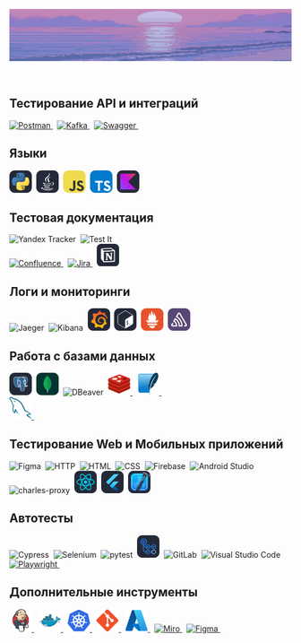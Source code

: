 ![Header](https://github.com/Nickita119/Nickita119/blob/main/assets/header.png)

<br>

## Тестирование API и интеграций
<div>
  <a href="https://www.postman.com/" target="_blank">
    <img src="https://user-images.githubusercontent.com/25181517/192109061-e138ca71-337c-4019-8d42-4792fdaa7128.png" title="Postman" alt="Postman" width="40" height="40"/>
  </a>&nbsp;
  <a href="https://kafka.apache.org/" target="_blank">
    <img src="https://user-images.githubusercontent.com/25181517/192107004-2d2fff80-d207-4916-8a3e-130fee5ee495.png" title="Kafka" alt="Kafka" width="40" height="40"/>
  </a>&nbsp;
  <a href="https://swagger.io/" target="_blank">
    <img src="https://user-images.githubusercontent.com/25181517/186711335-a3729606-5a78-4496-9a36-06efcc74f800.png" title="Swagger" alt="Swagger" width="40" height="40"/>
  </a>&nbsp;
</div>

## Языки 
<div>
  <img src="https://raw.githubusercontent.com/tandpfun/skill-icons/main/icons/Python-Dark.svg" title="Python" alt="Python" width="40" height="40"/>&nbsp
  <img src="https://raw.githubusercontent.com/tandpfun/skill-icons/main/icons/Java-Dark.svg" title="Java" alt="Java" width="40" height="40"/>&nbsp
  <img src="https://raw.githubusercontent.com/tandpfun/skill-icons/main/icons/JavaScript.svg" title="JavaScript" alt="JavaScript" width="40" height="40"/>&nbsp
  <img src="https://raw.githubusercontent.com/tandpfun/skill-icons/main/icons/TypeScript.svg" title="TypeScript" alt="TypeScript" width="40" height="40"/>&nbsp
  <img src="https://raw.githubusercontent.com/tandpfun/skill-icons/main/icons/Kotlin-Dark.svg" title="Kotlin" alt="Kotlin" width="40" height="40"/>&nbsp
</div>

## Тестовая документация 
  <div>
    <img src="https://is1-ssl.mzstatic.com/image/thumb/Purple116/v4/4b/7d/d4/4b7dd461-16e6-e245-af56-512fc8aa21e5/AppIcon-0-0-1x_U007emarketing-0-7-0-85-220.png/460x0w.webp" title="Yandex Tracker" alt="Yandex Tracker" width="40" height="40"/>&nbsp
    <img src="https://docs.testit.software/images/testit_logo_icon_blue.png" title="Test It" alt="Test It" width="40" height="40"/>&nbsp
    <div> <a href="https://www.atlassian.com/software/confluence" target="_blank"> <img src="https://cdn.jsdelivr.net/gh/devicons/devicon/icons/confluence/confluence-original.svg" title="Confluence" alt="Confluence" width="40" height="40"/> </a>&nbsp; 
    <a href="https://www.atlassian.com/software/jira" target="_blank"> <img src="https://cdn.jsdelivr.net/gh/devicons/devicon/icons/jira/jira-original.svg" title="Jira" alt="Jira" width="40" height="40"/> </a>&nbsp;
    <img src="https://raw.githubusercontent.com/tandpfun/skill-icons/main/icons/Notion-Dark.svg" title="Notion" alt="Notion" width="40" height="40"/>&nbsp 
  </div>

## Логи и мониторинги
<div>
  <img src="https://avatars.githubusercontent.com/u/28545596?s=200&v=4" title="Jaeger" alt="Jaeger" width="40" height="40"/>&nbsp
  <img src="https://raw.githubusercontent.com/maliceio/kibana/master/docs/kibana-logo.png" title="Kibana" alt="Kibana" width="40" height="40"/>&nbsp
  <img src="https://raw.githubusercontent.com/tandpfun/skill-icons/main/icons/Grafana-Dark.svg" title="Grafana" alt="Grafana" width="40" height="40"/>&nbsp
  <img src="https://raw.githubusercontent.com/tandpfun/skill-icons/main/icons/Bash-Dark.svg" title="Bash" alt="Bash" width="40" height="40"/>&nbsp
  <img src="https://raw.githubusercontent.com/tandpfun/skill-icons/main/icons/Prometheus.svg" title="Prometheus" alt="Prometheus" width="40" height="40"/>&nbsp
  <img src="https://raw.githubusercontent.com/tandpfun/skill-icons/main/icons/Sentry.svg" title="Sentry" alt="Sentry" width="40" height="40"/>&nbsp
</div>

## Работа с базами данных
<div>
  <img src="https://raw.githubusercontent.com/tandpfun/skill-icons/main/icons/PostgreSQL-Dark.svg" title="PostgreSQL" alt="PostgreSQL" width="40" height="40"/>&nbsp
  <img src="https://raw.githubusercontent.com/tandpfun/skill-icons/main/icons/MongoDB.svg" title="Mongo DB" alt="Mongo DB" width="40" height="40"/>&nbsp
  <img src="https://upload.wikimedia.org/wikipedia/commons/thumb/b/b5/DBeaver_logo.svg/512px-DBeaver_logo.svg.png" title="DBeaver" alt="DBeaver" width="40" height="40"/>&nbsp
  <a href="https://redis.io/" target="_blank"> <img src="https://raw.githubusercontent.com/devicons/devicon/master/icons/redis/redis-original.svg" title="Redis" alt="Redis" width="40" height="40"/> </a>&nbsp; 
  <a href="https://www.sqlite.org/" target="_blank"> <img src="https://raw.githubusercontent.com/devicons/devicon/master/icons/sqlite/sqlite-original.svg" title="SQLite" alt="SQLite" width="40" height="40"/> </a>&nbsp;
  <div> <a href="https://www.mysql.com/" target="_blank"> <img src="https://raw.githubusercontent.com/devicons/devicon/master/icons/mysql/mysql-original.svg" title="MySQL" alt="MySQL" width="40" height="40"/> </a>&nbsp;
</div>

## Тестирование Web и Мобильных приложений
<div>
  <img src="https://user-images.githubusercontent.com/25181517/189715289-df3ee512-6eca-463f-a0f4-c10d94a06b2f.png" title="Figma" alt="Figma" width="40" height="40"/>&nbsp
  <img src="https://user-images.githubusercontent.com/25181517/192107854-765620d7-f909-4953-a6da-36e1ef69eea6.png" title="HTTP" alt="HTTP" width="40" height="40"/>&nbsp
  <img src="https://user-images.githubusercontent.com/25181517/192158954-f88b5814-d510-4564-b285-dff7d6400dad.png" title="HTML" alt="HTML" width="40" height="40"/>&nbsp
  <img src="https://user-images.githubusercontent.com/25181517/183898674-75a4a1b1-f960-4ea9-abcb-637170a00a75.png" title="CSS" alt="CSS" width="40" height="40"/>&nbsp
  <img src="https://user-images.githubusercontent.com/25181517/189716855-2c69ca7a-5149-4647-936d-780610911353.png" title="Firebase" alt="Firebase" width="40" height="40"/>&nbsp
  <img src="https://user-images.githubusercontent.com/25181517/192108895-20dc3343-43e3-4a54-a90e-13a4abbc57b9.png" title="Android Studio" alt="Android Studio" width="40" height="40"/>&nbsp
  <img src="https://cdn.icon-icons.com/icons2/3053/PNG/512/charles_proxy_macos_bigsur_icon_190302.png" title="charles-proxy" alt="charles-proxy" width="40" height="40"/>&nbsp
  <img src="https://raw.githubusercontent.com/tandpfun/skill-icons/main/icons/React-Dark.svg" title="React" alt="React" width="40" height="40"/>&nbsp
  <img src="https://raw.githubusercontent.com/tandpfun/skill-icons/main/icons/Flutter-Dark.svg" title="Flutter" alt="Flutter" width="40" height="40"/>&nbsp
  <img src="https://raw.githubusercontent.com/tandpfun/skill-icons/main/icons/Xcode-Dark.svg" title="Xcode" alt="Xcode" width="40" height="40"/>&nbsp
</div>

## Автотесты
<div>
  <img src="https://user-images.githubusercontent.com/68279555/200387386-276c709f-380b-46cc-81fd-f292985927a8.png" title="Cypress" alt="Cypress" width="40" height="40"/>&nbsp
  <img src="https://user-images.githubusercontent.com/25181517/184103699-d1b83c07-2d83-4d99-9a1e-83bd89e08117.png" title="Selenium" alt="Selenium" width="40" height="40"/>&nbsp
  <img src="https://user-images.githubusercontent.com/25181517/184117132-9e89a93b-65fb-47c3-91e7-7d0f99e7c066.png" title="pytest" alt="pytest" width="40" height="40"/>&nbsp
  <img src="https://raw.githubusercontent.com/tandpfun/skill-icons/main/icons/GithubActions-Dark.svg" title="Actions" alt="Actions" width="40" height="40"/>&nbsp
  <img src="https://user-images.githubusercontent.com/25181517/192108376-c675d39b-90f6-4073-bde6-5a9291644657.png" title="GitLab" alt="GitLab" width="40" height="40"/>&nbsp
  <img src="https://user-images.githubusercontent.com/25181517/192108891-d86b6220-e232-423a-bf5f-90903e6887c3.png" title="Visual Studio Code" alt="Visual Studio Code" width="40" height="40"/>&nbsp
  <a href="https://playwright.dev/" target="_blank"> <img src="https://playwright.dev/img/playwright-logo.svg" title="Playwright" alt="Playwright" width="40" height="40"/> </a>&nbsp;

</div>

## Дополнительные инструменты

<div> 
<a href="https://www.jenkins.io/" target="_blank"> <img src="https://raw.githubusercontent.com/devicons/devicon/master/icons/jenkins/jenkins-original.svg" title="Jenkins" alt="Jenkins" width="40" height="40"/> </a>&nbsp; 
<a href="https://www.docker.com/" target="_blank"> <img src="https://raw.githubusercontent.com/devicons/devicon/master/icons/docker/docker-original.svg" title="Docker" alt="Docker" width="40" height="40"/> </a>&nbsp; 
<a href="https://kubernetes.io/" target="_blank"> <img src="https://raw.githubusercontent.com/devicons/devicon/master/icons/kubernetes/kubernetes-plain.svg" title="Kubernetes" alt="Kubernetes" width="40" height="40"/> </a>&nbsp; 
<a href="https://git-scm.com/" target="_blank"> <img src="https://raw.githubusercontent.com/devicons/devicon/master/icons/git/git-original.svg" title="Git" alt="Git" width="40" height="40"/> </a>&nbsp; 
<a href="https://azure.microsoft.com/" target="_blank"> <img src="https://raw.githubusercontent.com/devicons/devicon/master/icons/azure/azure-original.svg" title="Azure DevOps" alt="Azure DevOps" width="40" height="40"/> </a>&nbsp; 
<a href="https://miro.com/" target="_blank"> <img src="https://cdn.worldvectorlogo.com/logos/miro-2.svg" title="Miro" alt="Miro" width="40" height="40"/> </a>&nbsp;
<a href="https://www.figma.com/" target="_blank"> <img src="https://cdn.jsdelivr.net/gh/devicons/devicon/icons/figma/figma-original.svg" title="Figma" alt="Figma" width="40" height="40"/> </a>&nbsp; </div>
</div>
